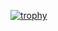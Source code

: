 [![trophy](https://github-profile-trophy.vercel.app/?username=Pautovv&theme=onedark)](https://github.com/ryo-ma/github-profile-trophy)
